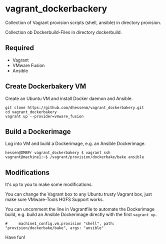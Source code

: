 # vagrant_dockerbackery
Collection of Vagrant provision scripts (shell, ansible) in directory provision.

Collection ob Dockerbuild-Files in directory dockerbuild.

## Required
- Vagrant 
- VMware Fusion
- Ansible 

## Create Dockerbakery VM
Create an Ubuntu VM and install Docker daemon and Ansible.

```
git clone https://github.com/dhessenm/vagrant_dockerbakery.git
cd vagrant_dockerbakery
vagrant up --provider=vmware_fusion
```

## Build a Dockerimage
Log into VM and build a Dockerimage, e.g. an Ansible Dockerimage.

```
hessen@DMBPr vagrant_dockerbakery $ vagrant ssh
vagrant@machine1:~$ /vagrant/provision/dockerbake/bake ansible
```

## Modifications
It's up to you to make some modifications.

You can change the Vagrant box to any Ubuntu trusty Vagrant box, just make sure VMware-Tools HGFS Support works.

You can uncomment the line in Vagrantfile to automate the Dockerimage build, e.g. build an Ansible Dockerimage directly  with the first `vagrant up`.
```
#     machine1_config.vm.provision "shell", path: "provision/dockerbake/bake", args: "ansible"
```

Have fun!






